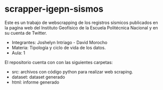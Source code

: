 # scrapper-igepn-sismos
Este es un trabajo de webscrapping de los registros sísmicos publicados en la pagína web del Instituto Geofísico de la Escuela Politécnica Nacional y en su cuenta de Twitter.

* Integrantes: Joshelyn Intriago - David Morocho
* Materia: Tipología y ciclo de vida de los datos.
* Aula: 1

El repositorio cuenta con con las siguientes carpetas:
* src: archivos con código python para realizar web scraping. 
* dataset: dataset generado
* html: informe generado

